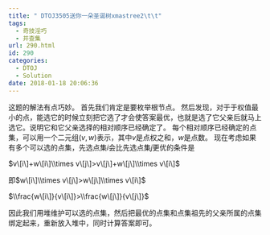 ```yaml
---
title: " DTOJ3505送你一朵圣诞树xmastree2\t\t"
tags:
  - 奇技淫巧
  - 并查集
url: 290.html
id: 290
categories:
  - DTOJ
  - Solution
date: 2018-01-18 20:06:36
---
```


这题的解法有点巧妙。 首先我们肯定是要枚举根节点。 然后发现，对于于权值最小的点，能选它的时候立刻把它选了才会使答案最优，也就是选了它父亲后就马上选它。说明它和它父亲选择的相对顺序已经确定了。 每个相对顺序已经确定的点集，可以用一个二元组$(v,w)$表示，其中$v$是点权之和，$w$是点数。 现在考虑如果有多个可以选的点集，先选点集$i$会比先选点集$j$更优的条件是

$v\[i\]+w\[i\]\\times v\[j\]>v\[j\]+w\[j\]\\times v\[i\]$

即$w\[i\]\\times v\[j\]>w\[j\]\\times v\[i\]$

$\\frac{w\[i\]}{v\[i\]}>\\frac{w\[j\]}{v\[j\]}$

因此我们用堆维护可以选的点集，然后把最优的点集和点集祖先的父亲所属的点集绑定起来，重新放入堆中，同时计算答案即可。